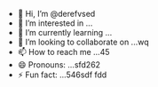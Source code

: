 - 👋 Hi, I’m @derefvsed
- 👀 I’m interested in ...
- 🌱 I’m currently learning ...
- 💞️ I’m looking to collaborate on ...wq
- 📫 How to reach me ...45
- 😄 Pronouns: ...sfd262
- ⚡ Fun fact: ...546sdf
fdd
<!---uoui132qw4
derefvsed/derefvsed is a ✨ special ✨ repository because its `README.md` (this file) appears on your GitHub profile.dfh
You can click the Preview link to take a look at your changes.
--->
